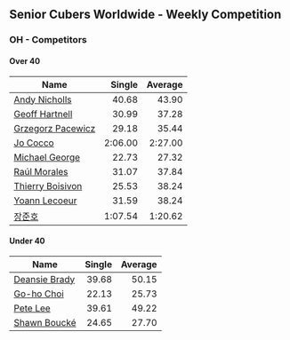 ## Senior Cubers Worldwide - Weekly Competition
### OH - Competitors

#### Over 40

| Name | Single | Average |
| -- | --: | --: |
| [Andy Nicholls](../persons/andy_nicholls.md) | 40.68 | 43.90 |
| [Geoff Hartnell](../persons/geoff_hartnell.md) | 30.99 | 37.28 |
| [Grzegorz Pacewicz](../persons/grzegorz_pacewicz.md) | 29.18 | 35.44 |
| [Jo Cocco](../persons/jo_cocco.md) | 2:06.00 | 2:27.00 |
| [Michael George](../persons/michael_george.md) | 22.73 | 27.32 |
| [Raúl Morales](../persons/raul_morales.md) | 31.07 | 37.84 |
| [Thierry Boisivon](../persons/thierry_boisivon.md) | 25.53 | 38.24 |
| [Yoann Lecoeur](../persons/yoann_lecoeur.md) | 31.59 | 38.24 |
| [장준호](../persons/장준호.md) | 1:07.54 | 1:20.62 |

#### Under 40

| Name | Single | Average |
| -- | --: | --: |
| [Deansie Brady](../persons/deansie_brady.md) | 39.68 | 50.15 |
| [Go-ho Choi](../persons/go-ho_choi.md) | 22.13 | 25.73 |
| [Pete Lee](../persons/pete_lee.md) | 39.61 | 49.22 |
| [Shawn Boucké](../persons/shawn_boucke.md) | 24.65 | 27.70 |


<!-- Global site tag (gtag.js) - Google Analytics -->
<script async src="https://www.googletagmanager.com/gtag/js?id=UA-86348435-3"></script>
<script>window.dataLayer = window.dataLayer || []; function gtag() {dataLayer.push(arguments);} gtag('js', new Date()); gtag('config', 'UA-86348435-3');</script>

